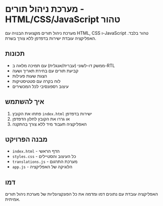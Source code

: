 # מערכת ניהול תורים - HTML/CSS/JavaScript טהור

מערכת ניהול תורים מקצועית הבנויה עם HTML, CSS ו-JavaScript טהור בלבד.
האפליקציה עובדת ישירות בדפדפן ללא צורך בשרת.

## תכונות

- ממשק דו-לשוני (עברית/אנגלית) עם תמיכה מלאה ב-RTL
- קביעת תורים עם בחירת תאריך ושעה
- הצגת שעות פעילות
- לוח בקרה עם סטטיסטיקות
- עיצוב רספונסיבי לכל המכשירים

## איך להשתמש

1. פתחו את הקובץ `index.html` ישירות בדפדפן
2. או גררו את הקובץ לחלון הדפדפן
3. האפליקציה תעבוד מיד ללא צורך בהתקנה

## מבנה הפרויקט

- `index.html` - הדף הראשי
- `styles.css` - כל העיצוב והסטיילים
- `translations.js` - מערכת התרגום
- `app.js` - הלוגיקה של האפליקציה

## דמו

האפליקציה עובדת עם נתונים דמו ומדמה את כל הפונקציונליות של מערכת ניהול תורים אמיתית.